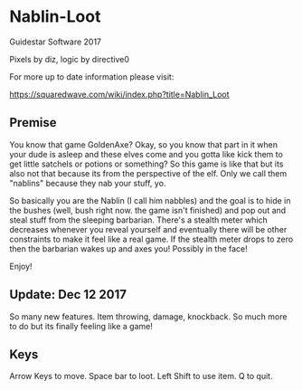 # Nablin-Loot
Guidestar Software 2017

Pixels by diz, logic by directive0

For more up to date information please visit:

https://squaredwave.com/wiki/index.php?title=Nablin_Loot

## Premise
You know that game GoldenAxe? Okay, so you know that part in it when your dude is asleep and these elves come and you gotta like kick them to get little satchels or potions or something? So this game is like that but its also not that because its from the perspective of the elf. Only we call them "nablins" because they nab your stuff, yo.

So basically you are the Nablin (I call him nabbles) and the goal is to hide in the bushes (well, bush right now. the game isn't finished) and pop out and steal stuff from the sleeping barbarian. There's a stealth meter which decreases whenever you reveal yourself and eventually there will be other constraints to make it feel like a real game. If the stealth meter drops to zero then the barbarian wakes up and axes you! Possibly in the face! 

Enjoy!

## Update: Dec 12 2017

So many new features. Item throwing, damage, knockback. So much more to do but its finally feeling like a game!

## Keys

Arrow Keys to move. Space bar to loot. Left Shift to use item. Q to quit.
